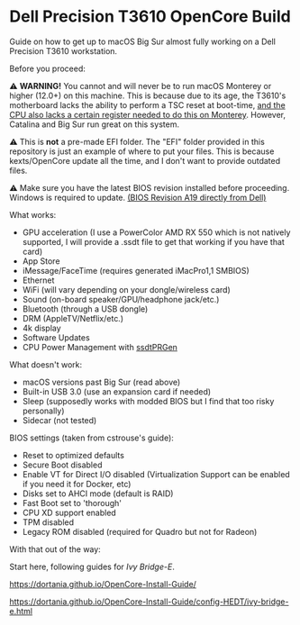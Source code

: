 # Dell Precision T3610 OpenCore Build
Guide on how to get up to macOS Big Sur almost fully working on a Dell Precision T3610 workstation. 

Before you proceed:


⚠ **WARNING!** You cannot and will never be to run macOS Monterey or higher (12.0+) on this machine. This is because due to its age, the T3610's motherboard lacks the ability to perform a TSC reset at boot-time, <a href="https://github.com/acidanthera/CpuTscSync#cputscsync">and the CPU also lacks a certain register needed to do this on Monterey</a>. However, Catalina and Big Sur run great on this system.


⚠ This is **not** a pre-made EFI folder. The "EFI" folder provided in this repository is just an example of where to put your files. This is because kexts/OpenCore update all the time, and I don't want to provide outdated files.  

⚠ Make sure you have the latest BIOS revision installed before proceeding. Windows is required to update. <a href="https://www.dell.com/support/home/en-us/drivers/driversdetails?driverid=4d5hg">(BIOS Revision A19 directly from Dell)</a>

What works:
- GPU acceleration (I use a PowerColor AMD RX 550 which is not natively supported, I will provide a .ssdt file to get that working if you have that card)
- App Store
- iMessage/FaceTime (requires generated iMacPro1,1 SMBIOS)
- Ethernet
- WiFi (will vary depending on your dongle/wireless card)
- Sound (on-board speaker/GPU/headphone jack/etc.)
- Bluetooth (through a USB dongle)
- DRM (AppleTV/Netflix/etc.)
- 4k display
- Software Updates
- CPU Power Management with <a href="https://github.com/Piker-Alpha/ssdtPRGen.sh">ssdtPRGen</a>

What doesn't work:
- macOS versions past Big Sur (read above)
- Built-in USB 3.0 (use an expansion card if needed)
- Sleep (supposedly works with modded BIOS but I find that too risky personally) 
- Sidecar (not tested)

BIOS settings (taken from cstrouse's guide):
- Reset to optimized defaults
- Secure Boot disabled
- Enable VT for Direct I/O disabled (Virtualization Support can be enabled if you need it for Docker, etc)
- Disks set to AHCI mode (default is RAID)
- Fast Boot set to 'thorough'
- CPU XD support enabled
- TPM disabled
- Legacy ROM disabled (required for Quadro but not for Radeon)

With that out of the way:

Start here, following guides for _Ivy Bridge-E_. 

https://dortania.github.io/OpenCore-Install-Guide/

https://dortania.github.io/OpenCore-Install-Guide/config-HEDT/ivy-bridge-e.html


  
